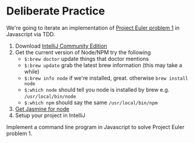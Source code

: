# Deliberate Practice

We're going to iterate an implementation of [Project Euler problem 1](https://projecteuler.net/problem=1) in Javascript via TDD.

1. Download [IntelliJ Community Edition](https://www.jetbrains.com/idea/download/download-thanks.html?platform=mac&code=IIC)
2. Get the current version of Node/NPM try the following
   - `$:brew doctor` update things that doctor mentions
   - `$:brew update` grab the latest brew information (this may take a while)
   - `$:brew info node` if we're installed, great. otherwise `brew install node`
   - `$:which node` should tell you node is installed by brew e.g. `/usr/local/bin/node`
   - `$:which npm` should say the same `/usr/local/bin/npm`
3. [Get Jasmine for node](https://jasmine.github.io/pages/getting_started.html)
4. Setup your project in IntelliJ

Implement a command line program in Javascript to solve Project Euler problem 1.
